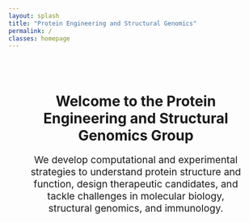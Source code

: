```yaml
---
layout: splash
title: "Protein Engineering and Structural Genomics"
permalink: /
classes: homepage
---
```


<div id="tsparticles" style="position: fixed; z-index: -1; width: 100%; height: 100%; top: 0; left: 0;"></div>

<script src="https://cdn.jsdelivr.net/npm/tsparticles"></script>
<script>
tsParticles.load("tsparticles", {
  background: {
    color: { value: "#ffffff" }
  },
  particles: {
    number: { value: 60, density: { enable: true, value_area: 800 } },
    color: { value: "#6ec5ff" },
    links: {
      enable: true,
      color: "#6ec5ff",
      distance: 130,
      opacity: 0.3,
      width: 1
    },
    move: {
      enable: true,
      speed: 1.5,
      out_mode: "bounce"
    },
    size: {
      value: 3,
      random: true
    }
  },
  interactivity: {
    events: {
      onhover: { enable: true, mode: "grab" },
      onclick: { enable: true, mode: "push" }
    },
    modes: {
      grab: { distance: 160, line_linked: { opacity: 0.5 } },
      push: { particles_nb: 2 }
    }
  },
  detectRetina: true
});
</script>

<div style="position: relative; z-index: 1; padding: 2rem; text-align: center;">
  <h1>Welcome to the Protein Engineering and Structural Genomics Group</h1>
  <p style="font-size: 1.2rem; max-width: 700px; margin: auto;">
    We develop computational and experimental strategies to understand protein structure and function, 
    design therapeutic candidates, and tackle challenges in molecular biology, structural genomics, and immunology.
  </p>
</div>

